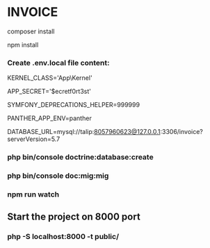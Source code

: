 # INVOICE

composer install

npm install

### Create .env.local file content:

KERNEL_CLASS='App\Kernel'

APP_SECRET='$ecretf0rt3st'

SYMFONY_DEPRECATIONS_HELPER=999999

PANTHER_APP_ENV=panther

DATABASE_URL=mysql://talip:8057960623@127.0.0.1:3306/invoice?serverVersion=5.7


### php bin/console doctrine:database:create

### php bin/console doc:mig:mig

### npm run watch

## Start the project on 8000 port
### php -S localhost:8000 -t public/